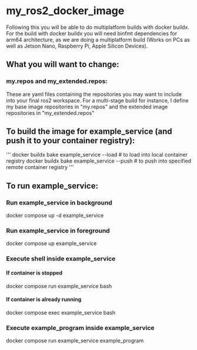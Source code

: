 # my_ros2_docker_image

Following this you will be able to do multiplatform builds with docker buildx.
For the build with docker buildx you will need binfmt dependencies for arm64 architecture, as we are doing a multiplatform build (Works on PCs as well as Jetson Nano, Raspberry Pi, Apple Silicon Devices).

## What you will want to change:
### my.repos and my_extended.repos:
These are yaml files containing the repositories you may want to include into your final ros2 workspace.
For a multi-stage build for instance, I define my base image repositories in "my.repos" and the extended image repositories in "my_extended.repos"

## To build the image for example_service (and push it to your container registry):
'''
docker buildx bake example_service --load # to load into local container registry
docker buildx bake example_service --push # to push into specified remote container registry
'''
## To run example_service:
### Run example_service in background
docker compose up -d example_service

### Run example_service in foreground
docker compose up example_service

### Execute shell inside example_service
#### If container is stopped
docker compose run example_service bash
#### If container is already running
docker compose exec example_service bash
### Execute example_program inside example_service
docker compose run example_service example_program
